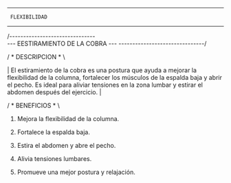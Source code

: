 ----------------------
     FLEXIBILIDAD
----------------------

/-------------------------------\
--- EESTIRAMIENTO DE LA COBRA ---
\-------------------------------/

/ * DESCRIPCION * \

| El estiramiento de la cobra es una postura que ayuda a mejorar la flexibilidad de la columna, fortalecer los músculos de la espalda baja y abrir el pecho. Es ideal para aliviar tensiones en la zona lumbar y estirar el abdomen después del ejercicio. |

/ * BENEFICIOS * \

1. Mejora la flexibilidad de la columna.

2. Fortalece la espalda baja.

3. Estira el abdomen y abre el pecho.

4. Alivia tensiones lumbares.

5. Promueve una mejor postura y relajación.


